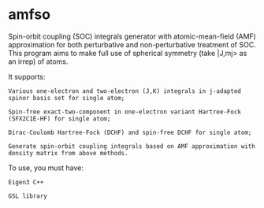 # amfso
Spin-orbit coupling (SOC) integrals generator with atomic-mean-field (AMF) approximation 
for both perturbative and non-perturbative treatment of SOC. This program aims to make 
full use of spherical symmetry (take |J,mj> as an irrep) of atoms.


It supports:

    Various one-electron and two-electron (J,K) integrals in j-adapted spinor basis set for single atom;

    Spin-free exact-two-component in one-electron variant Hartree-Fock (SFX2C1E-HF) for single atom;

    Dirac-Coulomb Hartree-Fock (DCHF) and spin-free DCHF for single atom;

    Generate spin-orbit coupling integrals based on AMF approximation with density matrix from above methods.


To use, you must have:

    Eigen3 C++

    GSL library




